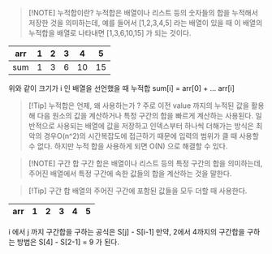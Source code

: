 > [!NOTE] 누적합이란?
> 누적합은 배열이나 리스트 등의 숫자들의 합을 누적해서 저장한 것을 의미하는데, 예를 들어서 [1,2,3,4,5] 라는 배열이 있을 때 이 배열의 누적합을 배열로 나타내면 [1,3,6,10,15] 가 되는 것이다.

| arr | 1   | 2   | 3   | 4   | 5   |
| --- | --- | --- | --- | --- | --- |
| sum | 1   | 3   | 6   | 10  | 15  |
위와 같이 크기가 i 인 배열을 선언했을 때 누적합 sum[i] = arr[0] + ... arr[i]

> [!Tip] 누적합은 언제, 왜 사용하는가 ?
> 주로 이전 value 까지의 누적된 값을 활용해 다음 원소의 값을 계산하거나 특정 구간의 합을 빠르게 계산하는 사용된다. 일반적으로 사용되는 배열에 값을 저장하고 인덱스부터 하나씩 더해가는 방식은 최악의 경우O(n^2)의 시간복잡도에 접근하기 때문에 입력의 범위가 클 때 사용할 수 없다. 하지만 누적 합을 사용하게 되면 O(N) 으로 해결할 수 있다.

> [!NOTE] 구간 합
> 구간 합은 배열이나 리스트 등의 특정 구간의 합을 의미하는데, 주어진 배열에서 특정 구간에 속한 값들의 합을 계산하는 것을 말한다.

> [!Tip] 구간 합 
> 배열의 주어진 구간에 포함된 값들을 모두 더할 때 사용한다.

| arr | 1   | 2   | 3   | 4   | 5   |
| --- | --- | --- | --- | --- | --- |

i 에서 j 까지 구간합을 구하는 공식은 S[j] - S[i-1] 
만약, 2에서 4까지의 구간합을 구하는 방법은 S[4] - S[2-1] = 9 가 된다.